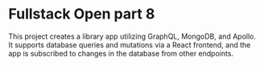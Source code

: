 # Fullstack Open part 8

This project creates a library app utilizing GraphQL, MongoDB, and Apollo.
It supports database queries and mutations via a React frontend, and the app
is subscribed to changes in the database from other endpoints.
